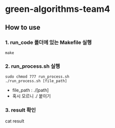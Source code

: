 # green-algorithms-team4

## How to use

### 1. run_code 폴더에 있는 Makefile 실행
```shell
make
```

### 2. run_process.sh 실행
```shell
sudo chmod 777 run_process.sh
./run_process.sh [file_path]
```
* file_path : ./[path]
* 혹시 모르니 ./ 붙이기

### 3. result 확인
cat result
